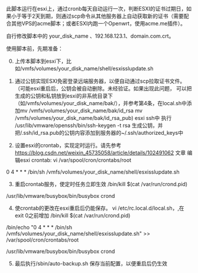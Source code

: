 此脚本运行在esxi上，通过cronb每天自动运行一次，判断ESXI的证书过期日，如果小于等于2天到期，则通过scp命令从其他服务器上自动获取新的证书（需要配合其他VPS的acme脚本；或者ESXI内跑一个Openwrt，使用acme.me插件）。

自行修改脚本中的 your_disk_name 、192.168.123.1、domain.com.crt。

使用脚本前，先期准备：

0. 上传本脚本到esxi下，比如/vmfs/volumes/your_disk_name/shell/esxisslupdate.sh

1. 通过公钥实现ESXI免密登录远端服务器，以便自动通过scp拉取证书文件。（可能esxi重启后，公钥会被自动删除。未经验证。如果出现此问题，
可以把生成的公钥和私钥放到esxi的非系统目录下（如/vmfs/volumes/your_disk_name/bak/），并参考第4条，在local.sh中添加mv /vmfs/volumes/your_disk_name/bak/id_rsa mv /vmfs/volumes/your_disk_name/bak/id_rsa_pub)
esxi ssh中 执行 /usr/lib/vmware/openssh/bin/ssh-keygen -t rsa 生成公钥，并把/.ssh/id_rsa.pub的公钥内容添加到服务器的~/.ssh/authorized_keys中

2. 设置esxi的crontab，实现定时运行。请先参考 https://blog.csdn.net/weixin_45735058/article/details/102491062 文章
编辑esxi crontab: vi /var/spool/cron/crontabs/root

0 4 * * * /bin/sh /vmfs/volumes/your_disk_name/shell/esxisslupdate.sh

3. 重启crontab服务，使定时任务立即生效
/bin/kill $(cat /var/run/crond.pid)

/usr/lib/vmware/busybox/bin/busybox crond

4. 使crontab的更改在esxi重启后仍能保存。
vi /etc/rc.local.d/local.sh，,在exit 0之前增加
/bin/kill $(cat /var/run/crond.pid)

/bin/echo "0 4 * * * /bin/sh /vmfs/volumes/your_disk_name/shell/esxisslupdate.sh" >> /var/spool/cron/crontabs/root

/usr/lib/vmware/busybox/bin/busybox crond

5. 最后执行/sbin/auto-backup.sh 保存当前配置，以便重启后仍生效

